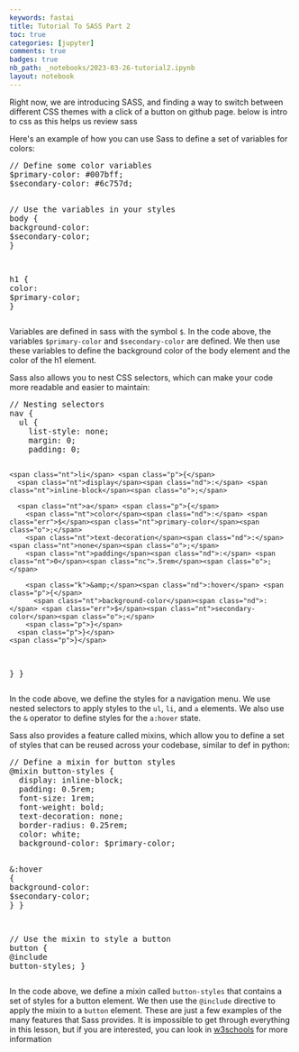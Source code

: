 ```yaml
---
keywords: fastai
title: Tutorial To SASS Part 2
toc: true
categories: [jupyter]
comments: true
badges: true
nb_path: _notebooks/2023-03-26-tutorial2.ipynb
layout: notebook
---
```


<!--
#################################################
### THIS FILE WAS AUTOGENERATED! DO NOT EDIT! ###
#################################################
# file to edit: _notebooks/2023-03-26-tutorial2.ipynb
-->

<div class="container" id="notebook-container">
        
<div class="cell border-box-sizing text_cell rendered"><div class="inner_cell">
<div class="text_cell_render border-box-sizing rendered_html">
<p>Right now, we are introducing SASS, and finding a way to switch between different CSS themes with a click of a button on github page. below is intro to css as this helps us review sass</p>

</div>
</div>
</div>
<div class="cell border-box-sizing text_cell rendered"><div class="inner_cell">
<div class="text_cell_render border-box-sizing rendered_html">
<p>Here's an example of how you can use Sass to define a set of variables for colors:</p>

</div>
</div>
</div>
<div class="cell border-box-sizing text_cell rendered"><div class="inner_cell">
<div class="text_cell_render border-box-sizing rendered_html">
<div class="highlight"><pre><span></span><span class="c1">// Define some color variables</span>
<span class="nv">$primary-color</span><span class="o">:</span> <span class="mh">#007bff</span><span class="p">;</span>
<span class="nv">$secondary-color</span><span class="o">:</span> <span class="mh">#6c757d</span><span class="p">;</span>

<span class="c1">// Use the variables in your styles</span>
<span class="nt">body</span> <span class="p">{</span>
  <span class="nt">background-color</span><span class="nd">:</span> <span class="err">$</span><span class="nt">secondary-color</span><span class="o">;</span>
<span class="p">}</span>

<span class="nt">h1</span> <span class="p">{</span>
  <span class="nt">color</span><span class="nd">:</span> <span class="err">$</span><span class="nt">primary-color</span><span class="o">;</span>
<span class="p">}</span>
</pre></div>

</div>
</div>
</div>
<div class="cell border-box-sizing text_cell rendered"><div class="inner_cell">
<div class="text_cell_render border-box-sizing rendered_html">
<p>Variables are defined in sass with the symbol <code>$</code>. In the code above, the variables <code>$primary-color</code> and <code>$secondary-color</code> are defined. We then use these variables to define the background color of the body element and the color of the h1 element.</p>
<p>Sass also allows you to nest CSS selectors, which can make your code more readable and easier to maintain:</p>

</div>
</div>
</div>
<div class="cell border-box-sizing text_cell rendered"><div class="inner_cell">
<div class="text_cell_render border-box-sizing rendered_html">
<div class="highlight"><pre><span></span><span class="c1">// Nesting selectors</span>
<span class="nt">nav</span> <span class="p">{</span>
  <span class="nt">ul</span> <span class="p">{</span>
    <span class="nt">list-style</span><span class="nd">:</span> <span class="nt">none</span><span class="o">;</span>
    <span class="nt">margin</span><span class="nd">:</span> <span class="nt">0</span><span class="o">;</span>
    <span class="nt">padding</span><span class="nd">:</span> <span class="nt">0</span><span class="o">;</span>

    <span class="nt">li</span> <span class="p">{</span>
      <span class="nt">display</span><span class="nd">:</span> <span class="nt">inline-block</span><span class="o">;</span>

      <span class="nt">a</span> <span class="p">{</span>
        <span class="nt">color</span><span class="nd">:</span> <span class="err">$</span><span class="nt">primary-color</span><span class="o">;</span>
        <span class="nt">text-decoration</span><span class="nd">:</span> <span class="nt">none</span><span class="o">;</span>
        <span class="nt">padding</span><span class="nd">:</span> <span class="nt">0</span><span class="nc">.5rem</span><span class="o">;</span>

        <span class="k">&amp;</span><span class="nd">:hover</span> <span class="p">{</span>
          <span class="nt">background-color</span><span class="nd">:</span> <span class="err">$</span><span class="nt">secondary-color</span><span class="o">;</span>
        <span class="p">}</span>
      <span class="p">}</span>
    <span class="p">}</span>
  <span class="p">}</span>
<span class="p">}</span>
</pre></div>

</div>
</div>
</div>
<div class="cell border-box-sizing text_cell rendered"><div class="inner_cell">
<div class="text_cell_render border-box-sizing rendered_html">
<p>In the code above, we define the styles for a navigation menu. We use nested selectors to apply styles to the <code>ul</code>, <code>li</code>, and <code>a</code> elements. We also use the <code>&amp;</code> operator to define styles for the <code>a:hover</code> state.</p>
<p>Sass also provides a feature called mixins, which allow you to define a set of styles that can be reused across your codebase, similar to def in python:</p>

</div>
</div>
</div>
<div class="cell border-box-sizing text_cell rendered"><div class="inner_cell">
<div class="text_cell_render border-box-sizing rendered_html">
<div class="highlight"><pre><span></span><span class="c1">// Define a mixin for button styles</span>
<span class="k">@mixin</span><span class="nf"> button-styles</span> <span class="p">{</span>
  <span class="nt">display</span><span class="nd">:</span> <span class="nt">inline-block</span><span class="o">;</span>
  <span class="nt">padding</span><span class="nd">:</span> <span class="nt">0</span><span class="nc">.5rem</span><span class="o">;</span>
  <span class="nt">font-size</span><span class="nd">:</span> <span class="nt">1rem</span><span class="o">;</span>
  <span class="nt">font-weight</span><span class="nd">:</span> <span class="nt">bold</span><span class="o">;</span>
  <span class="nt">text-decoration</span><span class="nd">:</span> <span class="nt">none</span><span class="o">;</span>
  <span class="nt">border-radius</span><span class="nd">:</span> <span class="nt">0</span><span class="nc">.25rem</span><span class="o">;</span>
  <span class="nt">color</span><span class="nd">:</span> <span class="nt">white</span><span class="o">;</span>
  <span class="nt">background-color</span><span class="nd">:</span> <span class="err">$</span><span class="nt">primary-color</span><span class="o">;</span>

  <span class="k">&amp;</span><span class="nd">:hover</span> <span class="p">{</span>
    <span class="nt">background-color</span><span class="nd">:</span> <span class="err">$</span><span class="nt">secondary-color</span><span class="o">;</span>
  <span class="p">}</span>
<span class="p">}</span>

<span class="c1">// Use the mixin to style a button</span>
<span class="nt">button</span> <span class="p">{</span>
  <span class="k">@include</span><span class="nd"> button-styles</span><span class="p">;</span>
<span class="p">}</span>
</pre></div>

</div>
</div>
</div>
<div class="cell border-box-sizing text_cell rendered"><div class="inner_cell">
<div class="text_cell_render border-box-sizing rendered_html">
<p>In the code above, we define a mixin called <code>button-styles</code> that contains a set of styles for a button element. We then use the <code>@include</code> directive to apply the mixin to a <code>button</code> element.
These are just a few examples of the many features that Sass provides. It is impossible to get through everything in this lesson, but if you are interested, you can look in <a href="https://www.w3schools.com/sass/default.php">w3schools</a> for more information</p>

</div>
</div>
</div>
</div>
 


